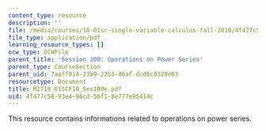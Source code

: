 ```yaml
---
content_type: resource
description: ''
file: /media/courses/18-01sc-single-variable-calculus-fall-2010/4f477c5893e496cd5bf18e777e95414c_MIT18_01SCF10_Ses100e.pdf
file_type: application/pdf
learning_resource_types: []
ocw_type: OCWFile
parent_title: 'Session 100: Operations on Power Series'
parent_type: CourseSection
parent_uid: 7aaff014-23b9-22b3-46af-dcd6c0328e83
resourcetype: Document
title: MIT18_01SCF10_Ses100e.pdf
uid: 4f477c58-93e4-96cd-5bf1-8e777e95414c
---
```

This resource contains informations related to operations on power series.